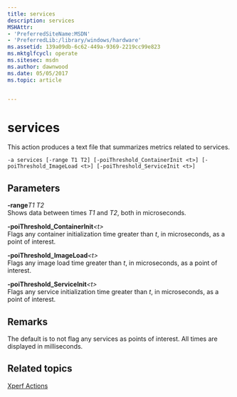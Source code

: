 ```yaml
---
title: services
description: services
MSHAttr:
- 'PreferredSiteName:MSDN'
- 'PreferredLib:/library/windows/hardware'
ms.assetid: 139a09db-6c62-449a-9369-2219cc99e823
ms.mktglfcycl: operate
ms.sitesec: msdn
ms.author: dawnwood
ms.date: 05/05/2017
ms.topic: article


---
```


# services


This action produces a text file that summarizes metrics related to services.

```
-a services [-range T1 T2] [-poiThreshold_ContainerInit <t>] [-poiThreshold_ImageLoad <t>] [-poiThreshold_ServiceInit <t>]
```

## Parameters


<a href="" id="-ranget1-t2"></a>**-range***T1 T2*  
Shows data between times *T1* and *T2*, both in microseconds.

<a href="" id="-poithreshold-containerinit-t-"></a>**-poiThreshold\_ContainerInit**<em>&lt;t&gt;</em>  
Flags any container initialization time greater than *t*, in microseconds, as a point of interest.

<a href="" id="-poithreshold-imageload-t-"></a>**-poiThreshold\_ImageLoad**<em>&lt;t&gt;</em>  
Flags any image load time greater than *t*, in microseconds, as a point of interest.

<a href="" id="-poithreshold-serviceinit-t-"></a>**-poiThreshold\_ServiceInit**<em>&lt;t&gt;</em>  
Flags any service initialization time greater than *t*, in microseconds, as a point of interest.

## Remarks


The default is to not flag any services as points of interest. All times are displayed in milliseconds.

## Related topics


[Xperf Actions](xperf-actions.md)

 

 







